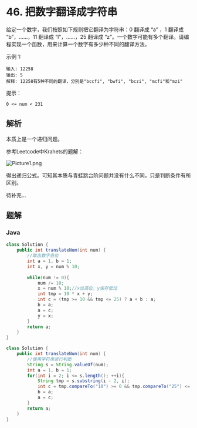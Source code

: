 # 46. 把数字翻译成字符串

给定一个数字，我们按照如下规则把它翻译为字符串：0 翻译成 “a” ，1 翻译成 “b”，……，11 翻译成 “l”，……，25 翻译成 “z”。一个数字可能有多个翻译。请编程实现一个函数，用来计算一个数字有多少种不同的翻译方法。

示例 1:

```
输入: 12258
输出: 5
解释: 12258有5种不同的翻译，分别是"bccfi", "bwfi", "bczi", "mcfi"和"mzi"
```


提示：

`0 <= num < 231`


## 解析

本质上是一个递归问题。

参考Leetcode中Krahets的题解：

![Picture1.png](https://pic.leetcode-cn.com/e231fde16304948251633cfc65d04396f117239ea2d13896b1d2678de9067b42-Picture1.png)

得出递归公式。可知其本质与青蛙跳台阶问题并没有什么不同，只是判断条件有所区别。

待补充...



## 题解

### Java

```java
class Solution {
    public int translateNum(int num) {
        //取出数字各位
        int a = 1, b = 1; 
        int x, y = num % 10;
        
        while(num != 0){
            num /= 10;
            x = num % 10;//x位高位，y保存低位
            int tmp = 10 * x + y;
            int c = (tmp >= 10 && tmp <= 25) ? a + b : a;
            b = a;
            a = c;
            y = x;
        }
        return a;
    }
}
```

```java
class Solution {
    public int translateNum(int num) {
        //使用字符串进行判断
        String s = String.valueOf(num);
        int a = 1, b = 1;
        for(int i = 2; i <= s.length(); ++i){
            String tmp = s.substring(i - 2, i);
            int c = tmp.compareTo("10") >= 0 && tmp.compareTo("25") <= 0 ? a + b : a;
            b = a;
            a = c;
        }
        return a;
    }
}
```

